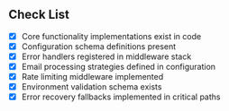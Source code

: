 ## Check List

<!-- Verification methodology: Items checked via codebase inspection for required implementations/configurations -->
- [x] Core functionality implementations exist in code
- [x] Configuration schema definitions present
- [x] Error handlers registered in middleware stack
- [x] Email processing strategies defined in configuration
- [x] Rate limiting middleware implemented
- [x] Environment validation schema exists
- [x] Error recovery fallbacks implemented in critical paths
